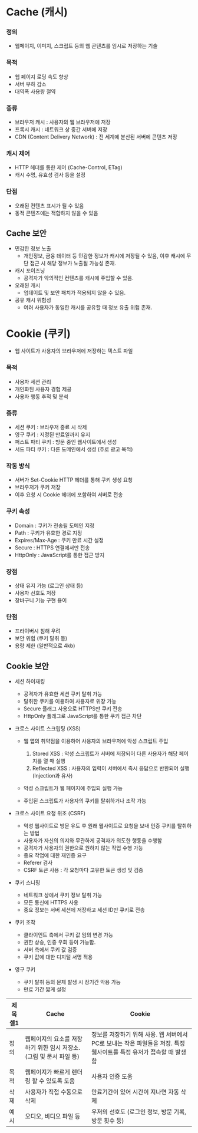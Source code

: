 # Cache (캐시)
### 정의
- 웹페이지, 이미지, 스크립트 등의 웹 콘텐츠를 임시로 저장하는 기술

### 목적
- 웹 페이지 로딩 속도 향상
- 서버 부하 감소
- 대역폭 사용량 절약

### 종류
- 브라우저 캐시 : 사용자의 웹 브라우저에 저장
- 프록시 캐시 : 네트워크 상 중간 서버에 저장
- CDN (Content Delivery Network) : 전 세계에 분산된 서버에 콘텐츠 저장

### 캐시 제어
- HTTP 헤더를 통한 제어 (Cache-Control, ETag)
- 캐시 수명, 유효성 검사 등을 설정 

### 단점
- 오래된 컨텐츠 표시가 될 수 있음
- 동적 콘텐츠에는 적합하지 않을 수 있음

## Cache 보안
- 민감한 정보 노출
    - 개인정보, 금융 데이터 등 민감한 정보가 캐시에 저장될 수 있음, 이후 캐시에 무단 접근 시 해당 정보가 노출될 가능성 존재.
- 캐시 포이즈닝 
    - 공격자가 악의적인 컨텐츠를 캐시에 주입할 수 있음.
- 오래된 캐시
    - 업데이트 및 보안 패치가 적용되지 않을 수 있음.
- 공유 캐시 위험성
    - 여러 사용자가 동일한 캐시를 공유할 때 정보 유출 위험 존재.


# Cookie (쿠키)
- 웹 사이트가 사용자의 브라우저에 저장하는 텍스트 파일 

### 목적
- 사용자 세션 관리
- 개인화된 사용자 경험 제공
- 사용자 행동 추적 및 분석

### 종류
- 세션 쿠키 : 브라우저 종료 시 삭제
- 영구 쿠키 : 지정된 만료일까지 유지
- 퍼스트 파티 쿠키 : 방문 중인 웹사이트에서 생성
- 서드 파티 쿠키 : 다른 도메인에서 생성 (주로 광고 목적)

### 작동 방식
- 서버가 Set-Cookie HTTP 헤더를 통해 쿠키 생성 요청
- 브라우저가 쿠키 저장
- 이후 요청 시 Cookie 헤더에 포함하여 서버로 전송

### 쿠키 속성
- Domain : 쿠키가 전송될 도메인 지정
- Path : 쿠키가 유효한 경로 지정
- Expires/Max-Age : 쿠키 만료 시간 설정
- Secure : HTTPS 연결에서만 전송
- HttpOnly : JavaScript를 통한 접근 방지

### 장점 
- 상태 유지 가능 (로그인 상태 등)
- 사용자 선호도 저장
- 장바구니 기능 구현 용이

### 단점
- 프라이버시 침해 우려
- 보안 위험 (쿠키 탈취 등)
- 용량 제한 (일반적으로 4kb)

## Cookie 보안
- 세션 하이재킹
    - 공격자가 유효한 세션 쿠키 탈취 가능
    - 탈취한 쿠키를 이용하여 사용자로 위장 가능
    - Secure 플래그 사용으로 HTTPS만 쿠키 전송
    - HttpOnly 플래그로 JavaScript를 통한 쿠키 접근 차단

- 크로스 사이트 스크립팅 (XSS)
    - 웹 앱의 취약점을 이용하어 사용자의 브라우저에 악성 스크립트 주입
        
        1. Stored XSS : 악성 스크립트가 서버에 저장되어 다른 사용자가 해당 페이지를 열 때 실행
        2. Reflected XSS : 사용자의 입력이 서버에서 즉시 응답으로 반환되어 실행 (Injection과 유사)
    - 악성 스크립트가 웹 페이지에 주입되 실행 가능
    - 주입된 스크립트가 사용자의 쿠키를 탈취하거나 조작 가능

- 크로스 사이트 요청 위조 (CSRF)
    - 악성 웹사이트로 방문 유도 후 원래 웹사이트로 요청을 보내 인증 쿠키를 탈취하는 방법
    - 사용자가 자신의 의지와 무관하게 공격자가 의도한 행동을 수행함
    - 공격자가 사용자의 권한으로 원하지 않는 작업 수행 가능
    - 중요 작업에 대한 재인증 요구
    - Referer 검사
    - CSRF 토큰 사용 : 각 요청마다 고유한 토큰 생성 및 검증

- 쿠키 스니핑
    - 네트워크 상에서 쿠키 정보 탈취 가능
    - 모든 통신에 HTTPS 사용
    - 중요 정보는 서버 세션에 저장하고 세선 ID만 쿠키로 전송

- 쿠키 조작
    - 클라이언트 측에서 쿠키 값 임의 변경 가능
    - 권한 상승, 인증 우회 등이 가능함.
    - 서버 측에서 쿠키 값 검증
    - 쿠키 값에 대한 디지털 서명 적용 

- 영구 쿠키
    - 쿠키 탈취 등의 문제 발생 시 장기간 악용 가능
    - 만료 기간 짧게 설정

|제목 셀1|Cache|Cookie|
|---|---|---|
|정의|웹페이지의 요소를 저장하기 위한 임시 저장소.(그림 및 문서 파일 등)|정보를 저장하기 위해 사용. 웹 서버에서 PC로 보내는 작은 파일들을 저장. 특정 웹사이트를 특정 유저가 접속할 때 발생함|
|목적|웹페이지가 빠르게 렌더링 할 수 있도록 도움|사용자 인증 도움|
|삭제|사용자가 직접 수동으로 삭제|만료기간이 있어 시간이 지나면 자동 삭제|
|예시|오디오, 비디오 파일 등|우저의 선호도 (로그인 정보, 방문 기록, 방문 횟수 등)|